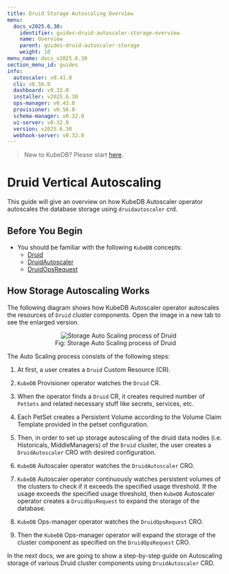 ```yaml
---
title: Druid Storage Autoscaling Overview
menu:
  docs_v2025.6.30:
    identifier: guides-druid-autoscaler-storage-overview
    name: Overview
    parent: guides-druid-autoscaler-storage
    weight: 10
menu_name: docs_v2025.6.30
section_menu_id: guides
info:
  autoscaler: v0.41.0
  cli: v0.56.0
  dashboard: v0.32.0
  installer: v2025.6.30
  ops-manager: v0.43.0
  provisioner: v0.56.0
  schema-manager: v0.32.0
  ui-server: v0.32.0
  version: v2025.6.30
  webhook-server: v0.32.0
---
```


> New to KubeDB? Please start [here](/docs/v2025.6.30/README).

# Druid Vertical Autoscaling

This guide will give an overview on how KubeDB Autoscaler operator autoscales the database storage using `druidautoscaler` crd.

## Before You Begin

- You should be familiar with the following `KubeDB` concepts:
    - [Druid](/docs/v2025.6.30/guides/druid/concepts/druid)
    - [DruidAutoscaler](/docs/v2025.6.30/guides/druid/concepts/druidautoscaler)
    - [DruidOpsRequest](/docs/v2025.6.30/guides/druid/concepts/druidopsrequest)

## How Storage Autoscaling Works

The following diagram shows how KubeDB Autoscaler operator autoscales the resources of `Druid` cluster components. Open the image in a new tab to see the enlarged version.

<figure align="center">
  <img alt="Storage Auto Scaling process of Druid" src="/docs/v2025.6.30/guides/druid/autoscaler/storage/images/storage-autoscaling.png">
<figcaption align="center">Fig: Storage Auto Scaling process of Druid</figcaption>
</figure>

The Auto Scaling process consists of the following steps:

1. At first, a user creates a `Druid` Custom Resource (CR).

2. `KubeDB` Provisioner  operator watches the `Druid` CR.

3. When the operator finds a `Druid` CR, it creates required number of `PetSets` and related necessary stuff like secrets, services, etc.

4. Each PetSet creates a Persistent Volume according to the Volume Claim Template provided in the petset configuration. 

5. Then, in order to set up storage autoscaling of the druid data nodes (i.e. Historicals, MiddleManagers) of the `Druid` cluster, the user creates a `DruidAutoscaler` CRO with desired configuration.

6. `KubeDB` Autoscaler operator watches the `DruidAutoscaler` CRO.

7. `KubeDB` Autoscaler operator continuously watches persistent volumes of the clusters to check if it exceeds the specified usage threshold. If the usage exceeds the specified usage threshold, then `KubeDB` Autoscaler operator creates a `DruidOpsRequest` to expand the storage of the database.

8. `KubeDB` Ops-manager operator watches the `DruidOpsRequest` CRO. 

9. Then the `KubeDB` Ops-manager operator will expand the storage of the cluster component as specified on the `DruidOpsRequest` CRO.

In the next docs, we are going to show a step-by-step guide on Autoscaling storage of various Druid cluster components using `DruidAutoscaler` CRD.
